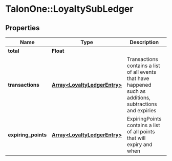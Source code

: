 # TalonOne::LoyaltySubLedger

## Properties
Name | Type | Description | Notes
------------ | ------------- | ------------- | -------------
**total** | **Float** |  | 
**transactions** | [**Array&lt;LoyaltyLedgerEntry&gt;**](LoyaltyLedgerEntry.md) | Transactions contains a list of all events that have happened such as additions, subtractions and expiries | [optional] 
**expiring_points** | [**Array&lt;LoyaltyLedgerEntry&gt;**](LoyaltyLedgerEntry.md) | ExpiringPoints contains a list of all points that will expiry and when | [optional] 


